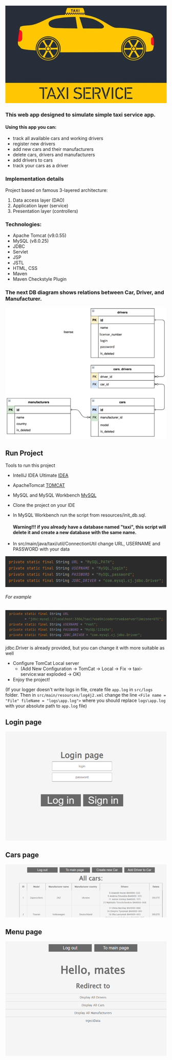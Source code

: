 ![image](src/main/resources/image/taxi-service.png)

### This web app designed to simulate simple taxi service app.
#### Using this app you can:
* track all available cars and working drivers
* register new drivers
* add new cars and their manufacturers
* delete cars, drivers and manufacturers
* add drivers to cars
* track your cars as a driver

### Implementation details
Project based on famous 3-layered architecture:
1. Data access layer (DAO)
1. Application layer (service)
1. Presentation layer (controllers)

### Technologies:
* Apache Tomcat (v9.0.55)
* MySQL (v8.0.25)
* JDBC
* Servlet
* JSP
* JSTL
* HTML, CSS
* Maven
* Maven Checkstyle Plugin

### The next DB diagram shows relations between Car, Driver, and Manufacturer.
![car_diagram_db_2_4f50942103](src/main/resources/image/shema_image1.png)

## Run Project
Tools to run this project
- IntelliJ IDEA Ultimate [IDEA](https://www.jetbrains.com/idea/download/#section=mac)
- ApacheTomcat [TOMCAT](https://tomcat.apache.org/download-90.cgi)
- MySQL and MySQL Workbench [MySQL](https://www.mysql.com/downloads/)

- Clone the project on your IDE
- In MySQL Workbench run the script from resources/init_db.sql.
  #### Warning!!! if you already have a database named "taxi", this script will delete it and create a new database with the same name.

- In src/main/java/taxi/util/ConnectionUtil change URL, USERNAME and PASSWORD with your data

![Utils_properties.png](src/main/resources/image/Utils_properties1.png)
###### For example
![2021-07-28 (11)](src/main/resources/image/Utils_properties2.png)

jdbc.Driver is already provided, but you can change it with more suitable as well

- Configure TomCat Local server
  * (Add New Configuration -> TomCat -> Local -> Fix -> taxi-service:war exploded -> OK)
- Enjoy the project!


(If your logger doesn't write logs in file, create file `app.log` in `src/logs` folder.
Then in `src/main/resources/log4j2.xml` change the line `<File name = "File" fileName = "logs\app.log">`
where you should replace `logs\app.log` with your absolute path to `app.log` file)
## Login page
![login](src/main/resources/image/login_page.png)
## Cars page
![cars](src/main/resources/image/cars.png)
## Menu page
![menu](src/main/resources/image/menu.png)